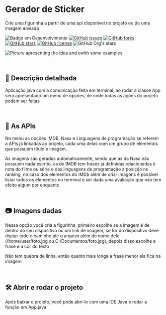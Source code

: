# Gerador de Sticker

Crie uma figurinha a partir de uma api disponível no projeto ou de uma imagem enviada

![Badge em Desenvolvimento](http://img.shields.io/static/v1?label=STATUS&message=EM%20DESENVOLVIMENTO&color=GREEN&style=for-the-badge)
[![GitHub issues](https://img.shields.io/github/issues/Thiago2VP/Stickers-Generator?color=blue)](https://github.com/Thiago2VP/Stickers-Generator/issues)
[![GitHub forks](https://img.shields.io/github/forks/Thiago2VP/Stickers-Generator)](https://github.com/Thiago2VP/Stickers-Generator/network)
[![GitHub stars](https://img.shields.io/github/stars/Thiago2VP/Stickers-Generator)](https://github.com/Thiago2VP/Stickers-Generator/stargazers)
[![GitHub license](https://img.shields.io/github/license/Thiago2VP/Stickers-Generator?color=white)](https://github.com/Thiago2VP/Stickers-Generator)
![GitHub Org's stars](https://img.shields.io/github/stars/camilafernanda?style=social)

![Picture apresenting the idea and ewith some examples](https://user-images.githubusercontent.com/72038599/180611700-bce7b1c3-178c-4aeb-91df-ff1aee5637f4.jpg)

<br>
<h2>📘 Descrição detalhada</h2>
<p>Aplicação java com a comunicação feita em terminal, ao rodar a classe App será apresentado um menu de opções, de onde todas as ações do projeto podem ser feitas</p>
<br>
<h2>📎 As APIs</h2>
<p>No menu as opções IMDB, Nasa e Linguagens de programação se referem a APIs já linkadas ao projeto, cada uma delas com um grupo de elementos que possuem título e imagem.</p>
<p>As imagens são geradas automaticamente, sendo que as da Nasa não possuem nada escrito, as do IMDB tem frases já definidas relacionadas à nota do filme ou série e das linguagens de programação à posição no ranking, no caso dos elementos do IMDb além de criar imagens é possível listar todos os elementos no terminal e ser dada uma avaliação que não tem efeito algum por enquanto</p>
<br>
<h2>📷 Imagens dadas</h2>
<p>Nessa opção você cria a figurinha, primeiro escolhe se a imagem é de dentro do seu dispositivo ou um link de imagem, se for do dispositivo deve digitar todo o caminho até o arquivo além do nome dele (/home/user/foto.jpg ou C:/Documentos/foto.jpg), depois disso escolhe a frase e a cor do texto</p>
<p>Não tem quebra de linha, então quanto mais longa a frase menor ela fica na imagem</p>
<br>
<h2>🛠️ Abrir e rodar o projeto</h2>
<p>Após baixar o projeto, você pode abri-lo com uma IDE Java e rodar a função em App.java</p> 